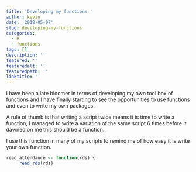 ```yaml
---
title: 'Developing my functions '
author: kevin
date: '2018-05-07'
slug: developing-my-functions
categories:
  - R
  - functions
tags: []
description: ''
featured: ''
featuredalt: ''
featuredpath: ''
linktitle: ''
---
```


I have been a late bloomer in terms of developing my own tool box of functions and I have finally starting to see the opportunities to use functions and even to write my own packages. 

A rule of thumb is that writing a script twice means it is time to write a function; 
I managed to write a variation of the same script 6 times before it dawned on me this should be a function. 

I use this function in many of my scripts to remind me of how easy it is write your own function. 

```r
read_attendance <- function(rds) {
	 read_rds(rds)
	 
```




